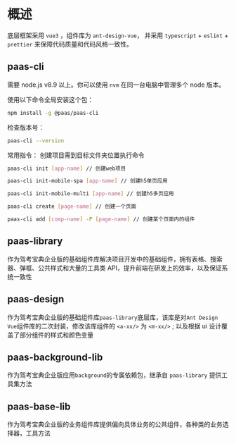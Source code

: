 # 概述

底层框架采用 `vue3` ，组件库为 `ant-design-vue`， 并采用 `typescript` + `eslint` + `prettier` 来保障代码质量和代码风格一致性。

## paas-cli

需要 node.js v8.9 以上。你可以使用 `nvm` 在同一台电脑中管理多个 node 版本。

使用以下命令全局安装这个包：

```bash
npm install -g @paas/paas-cli
```

检查版本号：

```bash
paas-cli --version
```

常用指令：
创建项目需到目标文件夹位置执行命令

```bash
paas-cli init [app-name] // 创建web项目

paas-cli init-mobile-spa [app-name] // 创建h5单页应用

paas-cli init-mobile-multi [app-name] // 创建h5多页应用

paas-cli create [page-name] // 创建一个页面

paas-cli add [comp-name] -P [page-name] // 创建某个页面内的组件
```

## paas-library

作为驾考宝典企业版的基础组件库解决项目开发中的基础组件，拥有表格、搜索器、弹框、公共样式和大量的工具类 API，提升前端在研发上的效率，以及保证系统一致性

## paas-design

作为驾考宝典企业版的基础组件库`paas-library`底层库，该库是对`Ant Design Vue`组件库的二次封装，修改该库组件的 `<a-xx/>` 为 `<m-xx/>` ; 以及根据 ui 设计覆盖了部分组件的样式和颜色变量

## paas-background-lib

作为驾考宝典企业版应用`background`的专属依赖包，继承自 `paas-library` 提供工具集方法

## paas-base-lib

作为驾考宝典企业版的业务组件库提供偏向具体业务的公共组件，各种类的业务选择器，工具方法
